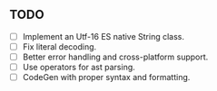 ## TODO

- [ ] Implement an Utf-16 ES native String class.
- [ ] Fix literal decoding.
- [ ] Better error handling and cross-platform support.
- [ ] Use operators for ast parsing.
- [ ] CodeGen with proper syntax and formatting.